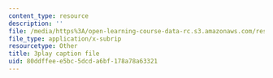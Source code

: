 ```yaml
---
content_type: resource
description: ''
file: /media/https%3A/open-learning-course-data-rc.s3.amazonaws.com/res-3-003-learn-to-build-your-own-videogame-with-the-unity-game-engine-and-microsoft-kinect-january-iap-2017/80ddffeee5bc5dcda6bf178a78a63321_GUgYT7GxUGA.vtt
file_type: application/x-subrip
resourcetype: Other
title: 3play caption file
uid: 80ddffee-e5bc-5dcd-a6bf-178a78a63321
---
```

